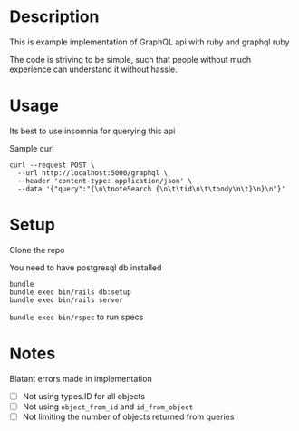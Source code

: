# Description
This is example implementation of GraphQL api with ruby and graphql ruby

The code is striving to be simple, such that people without much experience can understand it without hassle.

# Usage

Its best to use insomnia for querying this api

Sample curl
```
curl --request POST \
  --url http://localhost:5000/graphql \
  --header 'content-type: application/json' \
  --data '{"query":"{\n\tnoteSearch {\n\t\tid\n\t\tbody\n\t}\n}\n"}'
```

# Setup

Clone the repo

You need to have postgresql db installed

```
bundle
bundle exec bin/rails db:setup
bundle exec bin/rails server
```

`bundle exec bin/rspec` to run specs

# Notes

Blatant errors made in implementation
* [ ] Not using types.ID for all objects
* [ ] Not using `object_from_id` and `id_from_object`
* [ ] Not limiting the number of objects returned from queries
